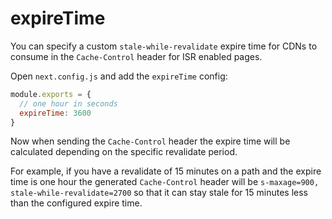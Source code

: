 # expireTime

You can specify a custom `stale-while-revalidate` expire time for CDNs to
consume in the `Cache-Control` header for ISR enabled pages.

Open `next.config.js` and add the `expireTime` config:

```js filename="next.config.js"
module.exports = {
  // one hour in seconds
  expireTime: 3600
}
```

Now when sending the `Cache-Control` header the expire time will be calculated
depending on the specific revalidate period.

For example, if you have a revalidate of 15 minutes on a path and the expire
time is one hour the generated `Cache-Control` header will be
`s-maxage=900, stale-while-revalidate=2700` so that it can stay stale for 15
minutes less than the configured expire time.
